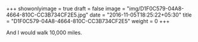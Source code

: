 +++
showonlyimage = true
draft = false
image = "img/D1F0C579-04A8-4664-810C-CC3B734CF2E5.jpg"
date = "2016-11-05T18:25:22+05:30"
title = "D1F0C579-04A8-4664-810C-CC3B734CF2E5"
weight = 0
+++

And I would walk 10,000 miles.


